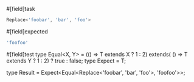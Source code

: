 #[field]task
```ts
Replace<'foobar', 'bar', 'foo'>
```

#[field]expected
```ts
'foofoo'
```

#[field]test
type Equal<X, Y> = (<T>() => T extends X ? 1 : 2) extends(
    <T>() => T extends Y ? 1 : 2) ? true : false;
type Expect<T extends true> = T;

type Result = Expect<Equal<Replace<'foobar', 'bar', 'foo'>, 'foofoo'>>;